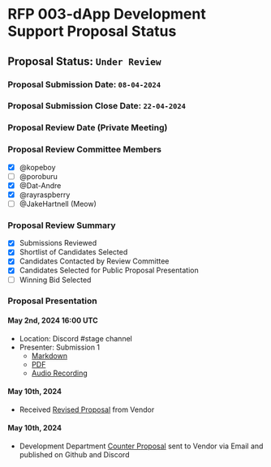 # RFP 003-dApp Development Support Proposal Status

## Proposal Status: `Under Review`

### Proposal Submission Date: `08-04-2024`

### Proposal Submission Close Date: `22-04-2024`

### Proposal Review Date (Private Meeting)

### Proposal Review Committee Members

- [x] @kopeboy
- [ ] @poroburu
- [x] @Dat-Andre
- [x] @rayraspberry
- [ ] @JakeHartnell (Meow)

### Proposal Review Summary

- [x] Submissions Reviewed
- [x] Shortlist of Candidates Selected
- [x] Candidates Contacted by Review Committee
- [x] Candidates Selected for Public Proposal Presentation
- [ ] Winning Bid Selected

### Proposal Presentation

#### May 2nd, 2024 16:00 UTC

- Location: Discord #stage channel
- Presenter: Submission 1
  - [Markdown](./submission_1.md)
  - [PDF](./submission_1.pdf)
  - [Audio Recording](https://craig.horse/rec/T82UKplhSD6W?key=TL4i0Q)

#### May 10th, 2024
- Received [Revised Proposal](./submission_1-revision_1.pdf) from Vendor

#### May 10th, 2024
- Development Department [Counter Proposal](./counter_proposal-submission_1-revision_1.md) sent to Vendor via Email and published on Github and Discord
